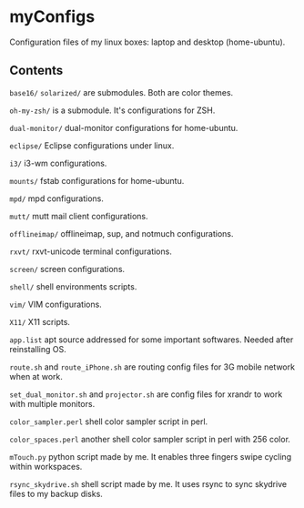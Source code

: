 myConfigs
=========

Configuration files of my linux boxes: laptop and desktop (home-ubuntu).

## Contents

`base16/` `solarized/` are submodules. Both are color themes.

`oh-my-zsh/` is a submodule. It's configurations for ZSH.

`dual-monitor/` dual-monitor configurations for home-ubuntu.

`eclipse/` Eclipse configurations under linux.

`i3/` i3-wm configurations.

`mounts/` fstab configurations for home-ubuntu.

`mpd/` mpd configurations.

`mutt/` mutt mail client configurations.

`offlineimap/` offlineimap, sup, and notmuch configurations.

`rxvt/` rxvt-unicode terminal configurations.

`screen/` screen configurations.

`shell/` shell environments scripts.

`vim/` VIM configurations.

`X11/` X11 scripts.

`app.list` apt source addressed for some important softwares. Needed after reinstalling OS.

`route.sh` and `route_iPhone.sh` are routing config files for 3G mobile network when at work.

`set_dual_monitor.sh` and `projector.sh` are config files for xrandr to work with multiple monitors.

`color_sampler.perl` shell color sampler script in perl.

`color_spaces.perl` another shell color sampler script in perl with 256 color.

`mTouch.py` python script made by me. It enables three fingers swipe cycling within workspaces.

`rsync_skydrive.sh` shell script made by me. It uses rsync to sync skydrive files to my backup disks.

